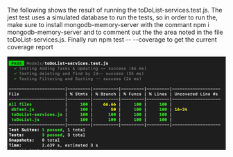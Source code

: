
The following shows the result of running the toDoList-services.test.js. The jest test uses a simulated database to run
the tests, so in order to run the, make sure to install mongodb-memory-server with the commant npm i mongodb-memory-server
and to comment out the the area noted in the file toDoList-services.js. Finally run npm test -- --coverage to get the current
coverage report

![img.png](img.png)